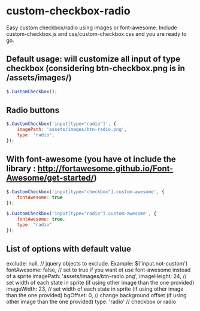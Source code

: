 custom-checkbox-radio
=====================

Easy custom checkbox/radio using images or font-awesome. Include custom-checkbox.js and css/custom-checkbox.css and you are ready to go.

## Default usage: will customize all input of type checkbox (considering btn-checkbox.png is in /assets/images/)

```javascript
$.CustomCheckbox();
```

## Radio buttons

```javascript
$.CustomCheckbox('input[type="radio"]', {
    imagePath: 'assets/images/btn-radio.png',
    type: "radio",
});
```

## With font-awesome (you have ot include the library : http://fortawesome.github.io/Font-Awesome/get-started/)

```javascript
$.CustomCheckbox('input[type="checkbox"].custom-awesome', {
    fontAwesome: true
});

$.CustomCheckbox('input[type="radio"].custom-awesome', {
    fontAwesome: true,
    type: "radio"
});
```

## List of options with default value

exclude: null,      // jquery objects to exclude. Example: $('input.not-custom')
fontAwesome: false, // set to true if you want ot use font-awesome instead of a sprite
imagePath: 'assets/images/btn-radio.png',
imageHeight: 24,    // set width of each state in sprite (if using other image than the one provided)
imageWidth: 23,     // set width of each state in sprite (if using other image than the one provided)
bgOffset: 0,        // change background offset (if using other image than the one provided)
type: 'radio'       // checkbox or radio